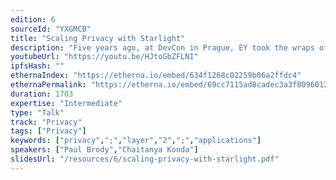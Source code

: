 ```yaml
---
edition: 6
sourceId: "YXGMCB"
title: "Scaling Privacy with Starlight"
description: "Five years ago, at DevCon in Prague, EY took the wraps off Nightfall, our open source public domain approach to privacy. Now it's live on Ethereum as a layer 2 privacy-enabled ZK-optimistic roll-up solution called Polygon Nightfall.  That's only half the story though - we also need private smart contracts.  This talk will cover our roadmap to that end, including our newest tool in development (also open source) called Starlight."
youtubeUrl: "https://youtu.be/HJtoGbZFLNI"
ipfsHash: ""
ethernaIndex: "https://etherna.io/embed/634f1268c02259b06a2ffdc4"
ethernaPermalink: "https://etherna.io/embed/69cc7115ad8cadec3a3f8096012897d5db7a604e3bd43210697b9f378387d582"
duration: 1703
expertise: "Intermediate"
type: "Talk"
track: "Privacy"
tags: ["Privacy"]
keywords: ["privacy",";","layer","2",";","applications"]
speakers: ["Paul Brody","Chaitanya Konda"]
slidesUrl: "/resources/6/scaling-privacy-with-starlight.pdf"
---
```

